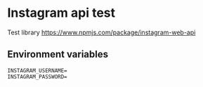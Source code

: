 # Instagram api test

Test library https://www.npmjs.com/package/instagram-web-api

## Environment variables
```env
INSTAGRAM_USERNAME=
INSTAGRAM_PASSWORD=
```
